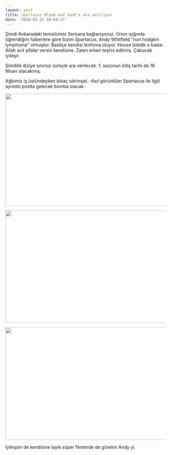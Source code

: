 ```yaml
---
layout: post
title: Spartacus Blood and Sand'e ara veriliyor
date: '2010-03-21 10:44:17'
---
```


Şimdi Ankaradaki temsilcimiz Serkana bağlanıyoruz. Onun ışığında öğrendiğim haberlere göre bizim Spartacus, Andy Whitfield "non hodgkin lymphoma" olmuştur. Basitçe kendisi lenfoma oluyor. House izledik o kadar. Allah acil şifalar versin kendisine. Zaten erken teşhis edilmiş. Çabucak iyileşir.

Şimdilik diziye sınırsız süreyle ara verilecek. 1. sezonun bitiş tarihi de 16 Nisan olacakmış.

Ağbimiz iş üstündeyken bikaç sikrinşat. -Asıl görüntüler Spartacus ile ilgili ayrıntılı postta gelecek bomba olacak-

<a href="http://devdala.files.wordpress.com/2010/03/spartacus1.jpg"><img class="aligncenter" src="http://devdala.files.wordpress.com/2010/03/spartacus1.jpg" alt="" width="624" height="352" /></a>

<a href="http://devdala.files.wordpress.com/2010/03/spartacus2.jpg"><img class="aligncenter" src="http://devdala.files.wordpress.com/2010/03/spartacus2.jpg" alt="" width="624" height="352" /></a>

<a href="http://devdala.files.wordpress.com/2010/03/spartacus3.jpg"><img class="aligncenter" src="http://devdala.files.wordpress.com/2010/03/spartacus3.jpg" alt="" width="624" height="352" /></a>

İyileşsin de kendisine layık süper filmlerde de görelim Andy yi.
